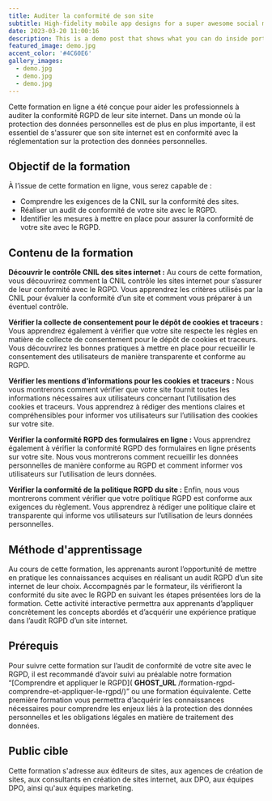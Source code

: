 ```yaml
---
title: Auditer la conformité de son site
subtitle: High-fidelity mobile app designs for a super awesome social media company.
date: 2023-03-20 11:00:16
description: This is a demo post that shows what you can do inside portfolio and blog posts. We’ve included everything you need to create engaging posts and case studies to show off your work in a beautiful way.
featured_image: demo.jpg
accent_color: '#4C60E6'
gallery_images:
  - demo.jpg
  - demo.jpg
  - demo.jpg
---
```


Cette formation en ligne a été conçue pour aider les professionnels à auditer la conformité RGPD de leur site internet. Dans un monde où la protection des données personnelles est de plus en plus importante, il est essentiel de s'assurer que son site internet est en conformité avec la réglementation sur la protection des données personnelles.

## Objectif de la formation

À l’issue de cette formation en ligne, vous serez capable de :

- Comprendre les exigences de la CNIL sur la conformité des sites.
- Réaliser un audit de conformité de votre site avec le RGPD.
- Identifier les mesures à mettre en place pour assurer la conformité de votre site avec le RGPD.

## Contenu de la formation

**Découvrir le contrôle CNIL des sites internet :** Au cours de cette formation, vous découvrirez comment la CNIL contrôle les sites internet pour s’assurer de leur conformité avec le RGPD. Vous apprendrez les critères utilisés par la CNIL pour évaluer la conformité d’un site et comment vous préparer à un éventuel contrôle.

**Vérifier la collecte de consentement pour le dépôt de cookies et traceurs :** Vous apprendrez également à vérifier que votre site respecte les règles en matière de collecte de consentement pour le dépôt de cookies et traceurs. Vous découvrirez les bonnes pratiques à mettre en place pour recueillir le consentement des utilisateurs de manière transparente et conforme au RGPD.

**Vérifier les mentions d’informations pour les cookies et traceurs :** Nous vous montrerons comment vérifier que votre site fournit toutes les informations nécessaires aux utilisateurs concernant l’utilisation des cookies et traceurs. Vous apprendrez à rédiger des mentions claires et compréhensibles pour informer vos utilisateurs sur l’utilisation des cookies sur votre site.

**Vérifier la conformité RGPD des formulaires en ligne :** Vous apprendrez également à vérifier la conformité RGPD des formulaires en ligne présents sur votre site. Nous vous montrerons comment recueillir les données personnelles de manière conforme au RGPD et comment informer vos utilisateurs sur l’utilisation de leurs données.

**Vérifier la conformité de la politique RGPD du site :** Enfin, nous vous montrerons comment vérifier que votre politique RGPD est conforme aux exigences du règlement. Vous apprendrez à rédiger une politique claire et transparente qui informe vos utilisateurs sur l’utilisation de leurs données personnelles.

## Méthode d'apprentissage

Au cours de cette formation, les apprenants auront l’opportunité de mettre en pratique les connaissances acquises en réalisant un audit RGPD d’un site internet de leur choix. Accompagnés par le formateur, ils vérifieront la conformité du site avec le RGPD en suivant les étapes présentées lors de la formation. Cette activité interactive permettra aux apprenants d’appliquer concrètement les concepts abordés et d’acquérir une expérience pratique dans l’audit RGPD d’un site internet.

## Prérequis

Pour suivre cette formation sur l’audit de conformité de votre site avec le RGPD, il est recommandé d’avoir suivi au préalable notre formation “[Comprendre et appliquer le RGPD]( __GHOST_URL__ /formation-rgpd-comprendre-et-appliquer-le-rgpd/)” ou une formation équivalente. Cette première formation vous permettra d’acquérir les connaissances nécessaires pour comprendre les enjeux liés à la protection des données personnelles et les obligations légales en matière de traitement des données.

## Public cible

Cette formation s'adresse aux éditeurs de sites, aux agences de création de sites, aux consultants en création de sites internet, aux DPO, aux équipes DPO, ainsi qu'aux équipes marketing.

